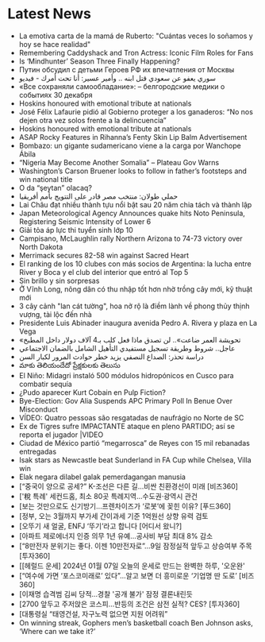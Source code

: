 # Latest News
-  La emotiva carta de la mamá de Ruberto: "Cuántas veces lo soñamos y hoy se hace realidad"
-  Remembering Caddyshack and Tron Actress: Iconic Film Roles for Fans
-  Is ‘Mindhunter’ Season Three Finally Happening?
-  Путин обсудил с детьми Героев РФ их впечатления от Москвы
-  سوري يعفو عن سعودي قتل ابنه .. وأمير عسير: أنا تحت أمرك - فيديو
-  «Все сохраняли самообладание»: – белгородские медики о событиях 30 декабря
-  Hoskins honoured with emotional tribute at nationals
-  José Félix Lafaurie pidió al Gobierno proteger a los ganaderos: “No nos dejen otra vez solos frente a la delincuencia”
-  Hoskins honoured with emotional tribute at nationals
-  ASAP Rocky Features in Rihanna’s Fenty Skin Lip Balm Advertisement
-  Bombazo: un gigante sudamericano viene a la carga por Wanchope Ábila
-  “Nigeria May Become Another Somalia” – Plateau Gov Warns
-  Washington’s Carson Bruener looks to follow in father’s footsteps and win national title
-  O da “şeytan” olacaq?
-  حملي طولان: منتخب مصر قادر على التتويج بأمم أفريقيا
-  Lai Châu đạt nhiều thành tựu nổi bật sau 20 năm chia tách và thành lập
-  Japan Meteorological Agency Announces quake hits Noto Peninsula, Registering Seismic Intensity of Lower 6
-  Giải tỏa áp lực thi tuyển sinh lớp 10
-  Campisano, McLaughlin rally Northern Arizona to 74-73 victory over North Dakota
-  Merrimack secures 82-58 win against Sacred Heart
-  El ranking de los 10 clubes con más socios de Argentina: la lucha entre River y Boca y el club del interior que entró al Top 5
-  Sin brillo y sin sorpresas
-  Ở Vĩnh Long, nông dân có thu nhập tốt hơn nhờ trồng cây mới, kỹ thuật mới
-  3 cây cảnh "lan cát tường", hoa nở rộ là điềm lành về phong thủy thịnh vượng, tài lộc đến nhà
-  Presidente Luis Abinader inaugura avenida Pedro A. Rivera y plaza en La Vega
-  «تحويشة العمر ضاعت».. لن تصدق ماذا فعل كلب بـ4 آلاف دولار داخل المطبخ
-  عاجل.. شروط وطريقة تسجيل مستفيدي التأهيل الشامل بالضمان الاجتماعي
-  دراسة تحذر: الصداع النصفي يزيد خطر حوادث المرور لكبار السن
-  మాకు తెలియందేదో ప్రేక్షకులకు తెలుసు
-  El Niño: Midagri instaló 500 módulos hidropónicos en Cusco para combatir sequía
-  ¿Pudo aparecer Kurt Cobain en Pulp Fiction?
-  Bye-Election: Gov Alia Suspends APC Primary Poll In Benue Over Misconduct
-  VÍDEO: Quatro pessoas são resgatadas de naufrágio no Norte de SC
-  Ex de Tigres sufre IMPACTANTE ataque en pleno PARTIDO; así se reporta el jugador |VIDEO
-  Ciudad de México partió “megarrosca” de Reyes con 15 mil rebanadas entregadas
-  Isak stars as Newcastle beat Sunderland in FA Cup while Chelsea, Villa win
-  Elak negara dilabel galak pemerdagangan manusia
-  [“중국이 양으로 공세?” K-조선은 다른 길…비싼 친환경선이 미래 [비즈360]
-  ['稅 특례' 세컨드홈, 최소 80곳 특례지역…수도권·광역시 관건
-  [보는 것만으로도 신기방기…프렌차이즈가 ‘로봇’에 꽂힌 이유? [푸드360]
-  [정부, 오는 3월까지 부가세 간이과세 기준 1억원선 상향 유력 검토
-  [오뚜기 새 얼굴, ENFJ ‘뚜기’라고 합니다 [어디서 왔니?]
-  [아파트 제로에너지 인증 의무 1년 유예…공사비 부담 최대 8% 감소
-  [“8만전자 분위기는 좋다. 이젠 10만전자로”…9일 잠정실적 앞두고 상승여부 주목 [투자360]
-  [[헤럴드 운세] 2024년 01월 07일 오늘의 운세로 만드는 완벽한 하루, '오운완'
-  [“여수에 가면 ‘포스코미래로’ 있다”…알고 보면 더 흥미로운 ‘기업명 딴 도로’ [비즈360]
-  [이재명 습격범 김씨 당적…경찰 '공개 불가' 잠정 결론내린듯
-  [2700 앞두고 주저앉은 코스피…반등의 조건은 삼전 실적? CES? [투자360]
-  [대통령실 “태영건설, 자구노력 없으면 지원 어려워”
-  On winning streak, Gophers men’s basketball coach Ben Johnson asks, ‘Where can we take it?’
